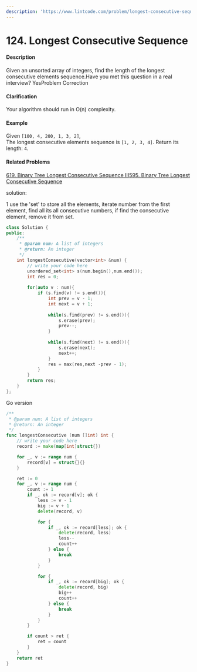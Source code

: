 ```yaml
---
description: 'https://www.lintcode.com/problem/longest-consecutive-sequence/description'
---
```


# 124. Longest Consecutive Sequence



#### Description

Given an unsorted array of integers, find the length of the longest consecutive elements sequence.Have you met this question in a real interview?  YesProblem Correction

#### Clarification

Your algorithm should run in O\(n\) complexity.

#### Example

Given `[100, 4, 200, 1, 3, 2]`,  
The longest consecutive elements sequence is `[1, 2, 3, 4]`. Return its length: `4`.

#### Related Problems

[619. Binary Tree Longest Consecutive Sequence III](https://www.lintcode.com/problem/binary-tree-longest-consecutive-sequence-iii)[595. Binary Tree Longest Consecutive Sequence](https://www.lintcode.com/problem/binary-tree-longest-consecutive-sequence)

solution:

1 use the 'set' to store all the elements, iterate number from the first element, find all its all consecutive numbers, if find the consecutive element, remove it from set.



```cpp
class Solution {
public:
    /**
     * @param num: A list of integers
     * @return: An integer
     */
    int longestConsecutive(vector<int> &num) {
        // write your code here
        unordered_set<int> s(num.begin(),num.end());
        int res = 0;
        
        for(auto v : num){
            if (s.find(v) != s.end()){
                int prev = v - 1;
                int next = v + 1;
                
                while(s.find(prev) != s.end()){
                    s.erase(prev);
                    prev--;
                }
                
                while(s.find(next) != s.end()){
                    s.erase(next);
                    next++;
                }
                res = max(res,next -prev - 1);
            }
        }
        return res;
    }
};
```



Go version

```go
/**
 * @param num: A list of integers
 * @return: An integer
 */
func longestConsecutive (num []int) int {
	// write your code here
	record := make(map[int]struct{})

	for _, v := range num {
		record[v] = struct{}{}
	}

	ret := 0
	for _, v := range num {
		count := 1
		if _, ok := record[v]; ok {
			less := v - 1
			big := v + 1
			delete(record, v)

			for {
				if _, ok := record[less]; ok {
					delete(record, less)
					less--
					count++
				} else {
					break
				}
			}

			for {
				if _, ok := record[big]; ok {
					delete(record, big)
					big++
					count++
				} else {
					break
				}
			}
		}

		if count > ret {
			ret = count
		}
	}
	return ret
}

```

